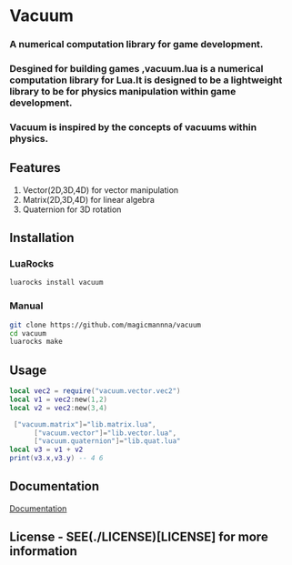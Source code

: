 # Vacuum

### A numerical computation library for game development.

### Desgined for building games ,vacuum.lua is a numerical computation library for Lua.It is designed to be a lightweight library to be  for physics manipulation within game development.

<!-- ### If you using love ,you can use vacuum.lua to build your game. -->

### Vacuum is inspired by the concepts of vacuums within physics.

## Features
1) Vector(2D,3D,4D) for vector manipulation
2) Matrix(2D,3D,4D) for linear algebra
3) Quaternion for 3D rotation


## Installation

### LuaRocks
```bash
luarocks install vacuum
```

### Manual
```bash
git clone https://github.com/magicmannna/vacuum
cd vacuum
luarocks make
```

## Usage
```lua
local vec2 = require("vacuum.vector.vec2")
local v1 = vec2:new(1,2)
local v2 = vec2:new(3,4)

 ["vacuum.matrix"]="lib.matrix.lua",
      ["vacuum.vector"]="lib.vector.lua",
      ["vacuum.quaternion"]="lib.quat.lua"
local v3 = v1 + v2
print(v3.x,v3.y) -- 4 6

```

## Documentation
[Documentation](https://magicmannna.github.io/vacuum/)

## License - SEE(./LICENSE)[LICENSE] for more information

